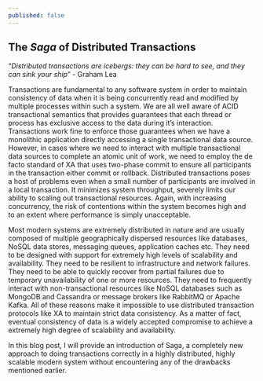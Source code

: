 ```yaml
---
published: false
---
```

## The _Saga_ of Distributed Transactions

“_Distributed transactions are icebergs: they can be hard to see, and they can sink your ship_” - Graham Lea

Transactions are fundamental to any software system in order to maintain consistency of data when it is being concurrently read and modified by multiple processes within such a system. We are all well aware of ACID transactional semantics that provides guarantees that each thread or process has exclusive access to the data during it’s interaction. Transactions work fine to enforce those guarantees when we have a monolithic application directly accessing a single transactional data source. However, in cases where we need to interact with multiple transactional data sources to complete an atomic unit of work, we need to employ the de facto standard of XA that uses two-phase commit to ensure all participants in the transaction either commit or rollback. Distributed transactions poses a host of problems even when a small number of participants are involved in a local transaction. It minimizes system throughput, severely limits our ability to scaling out transactional resources. Again, with increasing concurrency, the risk of contentions within the system becomes high and to an extent where performance is simply unacceptable.


Most modern systems are extremely distributed in nature and are usually composed of multiple geographically dispersed resources like databases, NoSQL data stores, messaging queues, application caches etc. They need to be designed with support for extremely high levels of scalability and availability.  They need to be resilient to infrastructure and network failures. They need to be able to quickly recover from partial failures due to temporary unavailability of one or more resources. They need to frequently interact with non-transactional resources like NoSQL databases such as MongoDB and Cassandra or message brokers like RabbitMQ or Apache Kafka. All of these reasons make it impossible to use distributed transaction protocols like XA to maintain strict data consistency. As a matter of fact, eventual consistency of data is a widely accepted compromise to achieve a extremely high degree of scalability and availability. 

In this blog post, I will provide an introduction of Saga, a completely new approach to doing transactions correctly in a highly distributed, highly scalable modern system without encountering any of the drawbacks mentioned earlier. 




